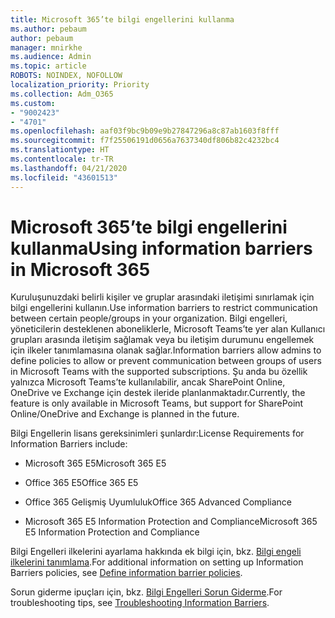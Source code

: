 ```yaml
---
title: Microsoft 365’te bilgi engellerini kullanma
ms.author: pebaum
author: pebaum
manager: mnirkhe
ms.audience: Admin
ms.topic: article
ROBOTS: NOINDEX, NOFOLLOW
localization_priority: Priority
ms.collection: Adm_O365
ms.custom:
- "9002423"
- "4701"
ms.openlocfilehash: aaf03f9bc9b09e9b27847296a8c87ab1603f8fff
ms.sourcegitcommit: f7f25506191d0656a7637340df806b82c4232bc4
ms.translationtype: HT
ms.contentlocale: tr-TR
ms.lasthandoff: 04/21/2020
ms.locfileid: "43601513"
---
```

# <a name="using-information-barriers-in-microsoft-365"></a><span data-ttu-id="c99a2-102">Microsoft 365’te bilgi engellerini kullanma</span><span class="sxs-lookup"><span data-stu-id="c99a2-102">Using information barriers in Microsoft 365</span></span>

<span data-ttu-id="c99a2-103">Kuruluşunuzdaki belirli kişiler ve gruplar arasındaki iletişimi sınırlamak için bilgi engellerini kullanın.</span><span class="sxs-lookup"><span data-stu-id="c99a2-103">Use information barriers to restrict communication between certain people/groups in your organization.</span></span> <span data-ttu-id="c99a2-104">Bilgi engelleri, yöneticilerin desteklenen aboneliklerle, Microsoft Teams’te yer alan Kullanıcı grupları arasında iletişim sağlamak veya bu iletişim durumunu engellemek için ilkeler tanımlamasına olanak sağlar.</span><span class="sxs-lookup"><span data-stu-id="c99a2-104">Information barriers allow admins to define policies to allow or prevent communication between groups of users in Microsoft Teams with the supported subscriptions.</span></span>  <span data-ttu-id="c99a2-105">Şu anda bu özellik yalnızca Microsoft Teams’te kullanılabilir, ancak SharePoint Online, OneDrive ve Exchange için destek ileride planlanmaktadır.</span><span class="sxs-lookup"><span data-stu-id="c99a2-105">Currently, the feature is only available in Microsoft Teams, but support for SharePoint Online/OneDrive and Exchange is planned in the future.</span></span>

<span data-ttu-id="c99a2-106">Bilgi Engellerin lisans gereksinimleri şunlardır:</span><span class="sxs-lookup"><span data-stu-id="c99a2-106">License Requirements for Information Barriers include:</span></span>

- <span data-ttu-id="c99a2-107">Microsoft 365 E5</span><span class="sxs-lookup"><span data-stu-id="c99a2-107">Microsoft 365 E5</span></span>

- <span data-ttu-id="c99a2-108">Office 365 E5</span><span class="sxs-lookup"><span data-stu-id="c99a2-108">Office 365 E5</span></span>

- <span data-ttu-id="c99a2-109">Office 365 Gelişmiş Uyumluluk</span><span class="sxs-lookup"><span data-stu-id="c99a2-109">Office 365 Advanced Compliance</span></span>

- <span data-ttu-id="c99a2-110">Microsoft 365 E5 Information Protection and Compliance</span><span class="sxs-lookup"><span data-stu-id="c99a2-110">Microsoft 365 E5 Information Protection and Compliance</span></span>

<span data-ttu-id="c99a2-111">Bilgi Engelleri ilkelerini ayarlama hakkında ek bilgi için, bkz. [Bilgi engeli ilkelerini tanımlama](https://docs.microsoft.com/microsoft-365/compliance/information-barriers-policies).</span><span class="sxs-lookup"><span data-stu-id="c99a2-111">For additional information on setting up Information Barriers policies, see [Define information barrier policies](https://docs.microsoft.com/microsoft-365/compliance/information-barriers-policies).</span></span>

<span data-ttu-id="c99a2-112">Sorun giderme ipuçları için, bkz. [Bilgi Engelleri Sorun Giderme](https://docs.microsoft.com/microsoft-365/compliance/information-barriers-troubleshooting).</span><span class="sxs-lookup"><span data-stu-id="c99a2-112">For troubleshooting tips, see [Troubleshooting Information Barriers](https://docs.microsoft.com/microsoft-365/compliance/information-barriers-troubleshooting).</span></span>
